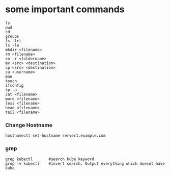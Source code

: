 # some important commands

```
ls
pwd
cd
groups
ls -lrt
ls -la
mkdir <filename>
rm <filename>
rm -r <foldername>
mv <src> <destination>
cp <src> <destination>
su <username>
man
touch
ifconfig
ip -a
cat <filename>
more <filename>
less <filename>
head <filename>
tail <filename>
```

### Change Hostname
```
hostnamectl set-hostname server1.example.com
```

### grep
```
grep kubectl       #search kube keyword
grep -v kubectl    #invert search. Output everything which doesnt have kube
```